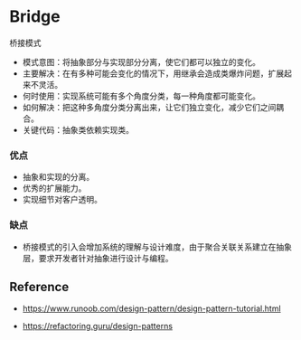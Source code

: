 # Bridge

桥接模式

- 模式意图：将抽象部分与实现部分分离，使它们都可以独立的变化。
- 主要解决：在有多种可能会变化的情况下，用继承会造成类爆炸问题，扩展起来不灵活。
- 何时使用：实现系统可能有多个角度分类，每一种角度都可能变化。
- 如何解决：把这种多角度分类分离出来，让它们独立变化，减少它们之间耦合。
- 关键代码：抽象类依赖实现类。

### 优点

- 抽象和实现的分离。
- 优秀的扩展能力。
- 实现细节对客户透明。

### 缺点

- 桥接模式的引入会增加系统的理解与设计难度，由于聚合关联关系建立在抽象层，要求开发者针对抽象进行设计与编程。

## Reference

- https://www.runoob.com/design-pattern/design-pattern-tutorial.html

- https://refactoring.guru/design-patterns
